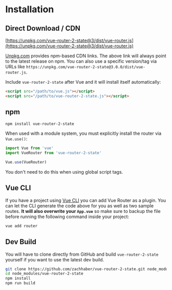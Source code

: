 # Installation

## Direct Download / CDN

[https://unpkg.com/vue-router-2-state@3/dist/vue-router.js](https://unpkg.com/vue-router-2-state@3/dist/vue-router.js)

<!--email_off-->

[Unpkg.com](https://unpkg.com) provides npm-based CDN links. The above link will always point to the latest release on npm. You can also use a specific version/tag via URLs like `https://unpkg.com/vue-router-2-state@3.0.0/dist/vue-router.js`.

<!--/email_off-->

Include `vue-router-2-state` after Vue and it will install itself automatically:

```html
<script src="/path/to/vue.js"></script>
<script src="/path/to/vue-router-2-state.js"></script>
```

## npm

```bash
npm install vue-router-2-state
```

When used with a module system, you must explicitly install the router via `Vue.use()`:

```js
import Vue from 'vue'
import VueRouter from 'vue-router-2-state'

Vue.use(VueRouter)
```

You don't need to do this when using global script tags.

## Vue CLI

If you have a project using [Vue CLI](https://cli.vuejs.org/) you can add Vue Router as a plugin. You can let the CLI generate the code above for you as well as two sample routes. **It will also overwrite your `App.vue`** so make sure to backup the file before running the following command inside your project:

```sh
vue add router
```

## Dev Build

You will have to clone directly from GitHub and build `vue-router-2-state` yourself if
you want to use the latest dev build.

```bash
git clone https://github.com/zachhaber/vue-router-2-state.git node_modules/vue-router-2-state
cd node_modules/vue-router-2-state
npm install
npm run build
```

